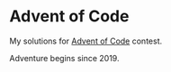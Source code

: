 # Advent of Code

My solutions for [Advent of Code](https://adventofcode.com/) contest.

Adventure begins since 2019.
